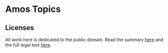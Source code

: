 # Amos Topics

## Licenses
All work here is dedicated to the public domain. Read the summary [here](https://creativecommons.org/publicdomain/zero/1.0/) and the full legal text [here](./LICENSE.md).
